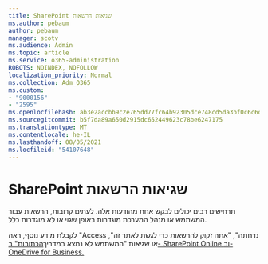```yaml
---
title: SharePoint שגיאות הרשאות
ms.author: pebaum
author: pebaum
manager: scotv
ms.audience: Admin
ms.topic: article
ms.service: o365-administration
ROBOTS: NOINDEX, NOFOLLOW
localization_priority: Normal
ms.collection: Adm_O365
ms.custom:
- "9000156"
- "2595"
ms.openlocfilehash: ab3e2accbb9c2e765dd77fc64b92305dce748cd5da3bf0c6c6dd8414737c709f
ms.sourcegitcommit: b5f7da89a650d2915dc652449623c78be6247175
ms.translationtype: MT
ms.contentlocale: he-IL
ms.lasthandoff: 08/05/2021
ms.locfileid: "54107648"
---
```

# <a name="sharepoint-permissions-errors"></a>SharePoint שגיאות הרשאות

תרחישים רבים יכולים לבקש אחת מהודעות אלה. לעתים קרובות, הרשאות עבור המשתמש או מנהל המערכת מוגדרות באופן שגוי או לא מוגדרות כלל. 

לקבלת מידע נוסף, ראה "Access נדחתה", "אתה זקוק להרשאות כדי לגשת לאתר זה", או שגיאות "המשתמש לא נמצא במדריך[הכתובות" ב- SharePoint Online וב- OneDrive for Business.](https://docs.microsoft.com/sharepoint/support/administration/access-denied-or-need-permission-error-sharepoint-online-or-onedrive-for-business)
